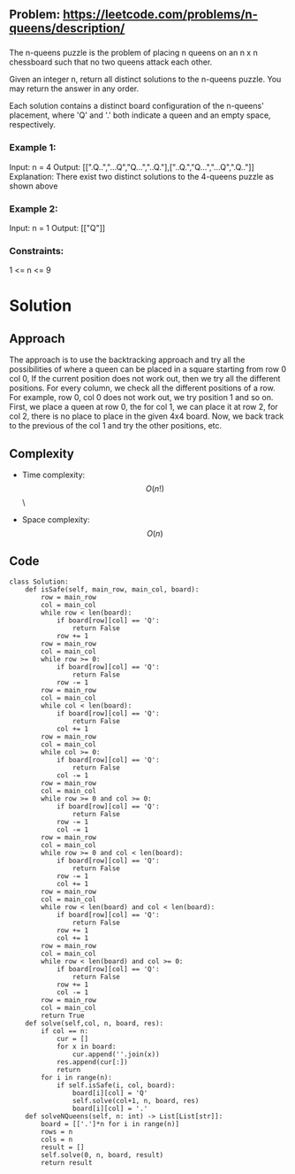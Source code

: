 ## Problem: https://leetcode.com/problems/n-queens/description/
### 
The n-queens puzzle is the problem of placing n queens on an n x n chessboard such that no two queens attack each other.

Given an integer n, return all distinct solutions to the n-queens puzzle. You may return the answer in any order.

Each solution contains a distinct board configuration of the n-queens' placement, where 'Q' and '.' both indicate a queen and an empty space, respectively.

### Example 1:
Input: n = 4
Output: [[".Q..","...Q","Q...","..Q."],["..Q.","Q...","...Q",".Q.."]]
Explanation: There exist two distinct solutions to the 4-queens puzzle as shown above

### Example 2:
Input: n = 1
Output: [["Q"]]

### Constraints:
1 <= n <= 9

# Solution

## Approach
The approach is to use the backtracking approach and try all the possibilities of where a queen can be placed in a square starting from row 0 col 0, If the current position does not work out, then we try all the different positions. For every column, we check all the different positions of a row. For example, row 0, col 0 does not work out, we try position 1 and so on. First, we place a queen at row 0, the for col 1, we can place it at row 2, for col 2, there is  no place to place in the given 4x4 board. Now, we back track to the previous of the col 1 and try the other positions, etc.
## Complexity
- Time complexity:
$$O(n!)$$ \\

- Space complexity:
$$O(n)$$

## Code
```python3 []
class Solution:
    def isSafe(self, main_row, main_col, board):
        row = main_row
        col = main_col
        while row < len(board):
            if board[row][col] == 'Q':
                return False
            row += 1
        row = main_row
        col = main_col
        while row >= 0:
            if board[row][col] == 'Q':
                return False
            row -= 1
        row = main_row
        col = main_col
        while col < len(board):
            if board[row][col] == 'Q':
                return False
            col += 1
        row = main_row
        col = main_col
        while col >= 0:
            if board[row][col] == 'Q':
                return False
            col -= 1
        row = main_row
        col = main_col
        while row >= 0 and col >= 0:
            if board[row][col] == 'Q':
                return False
            row -= 1
            col -= 1
        row = main_row
        col = main_col
        while row >= 0 and col < len(board):
            if board[row][col] == 'Q':
                return False
            row -= 1
            col += 1
        row = main_row
        col = main_col
        while row < len(board) and col < len(board):
            if board[row][col] == 'Q':
                return False
            row += 1
            col += 1
        row = main_row
        col = main_col
        while row < len(board) and col >= 0:
            if board[row][col] == 'Q':
                return False
            row += 1
            col -= 1
        row = main_row
        col = main_col
        return True
    def solve(self,col, n, board, res):
        if col == n:
            cur = []
            for x in board:
                cur.append(''.join(x))
            res.append(cur[:])
            return
        for i in range(n):
            if self.isSafe(i, col, board):
                board[i][col] = 'Q'
                self.solve(col+1, n, board, res)
                board[i][col] = '.'
    def solveNQueens(self, n: int) -> List[List[str]]:
        board = [['.']*n for i in range(n)]
        rows = n
        cols = n
        result = []
        self.solve(0, n, board, result)
        return result
```
